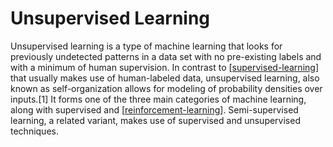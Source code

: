 # Unsupervised Learning

Unsupervised learning is a type of machine learning that looks for previously undetected patterns in a data set with no pre-existing labels and with a minimum of human supervision. In contrast to [[supervised-learning]] that usually makes use of human-labeled data, unsupervised learning, also known as self-organization allows for modeling of probability densities over inputs.[1] It forms one of the three main categories of machine learning, along with supervised and [[reinforcement-learning]]. Semi-supervised learning, a related variant, makes use of supervised and unsupervised techniques.

[//begin]: # "Autogenerated link references for markdown compatibility"
[supervised-learning]: supervised-learning "Supervised Learning"
[reinforcement-learning]: reinforcement-learning "Reinforcement Learning"
[//end]: # "Autogenerated link references"
